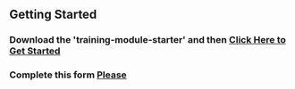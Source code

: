 ## Getting Started
### Download the 'training-module-starter' and then [Click Here to Get Started](https://github.com/NoahsNMC/TrainingModule/wiki/Getting-Started)
### Complete this form [Please](https://goo.gl/forms/A6q6OEySsnmUPFth1)
